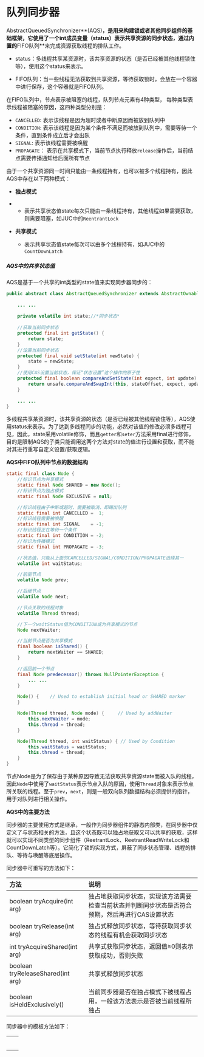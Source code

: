 # 队列同步器

AbstractQueuedSynchronizer**\(AQS\)**，是用来构建锁或者其他同步组件的基础框架，它使用了一个int成员变量（**status**）表示共享资源的同步状态，通过内置的**FIFO队列**来完成资源获取线程的排队工作。

* status：多线程共享某资源时，该共享资源的状态（是否已经被其他线程锁住等），使用这个status来表示。

* FIFO队列：当一些线程无法获取到共享资源，等待获取锁时，会放在一个容器中进行保存，这个容器就是FIFO队列。

在FIFO队列中，节点表示被阻塞的线程，队列节点元素有4种类型， 每种类型表示线程被阻塞的原因，这四种类型分别是：

* `CANCELLED`: 表示该线程是因为超时或者中断原因而被放到队列中
* `CONDITION`: 表示该线程是因为某个条件不满足而被放到队列中，需要等待一个条件，直到条件成立后才会出队
* `SIGNAL`: 表示该线程需要被唤醒
* `PROPAGATE`： 表示在共享模式下，当前节点执行释放`release`操作后，当前结点需要传播通知给后面所有节点

由于一个共享资源同一时间只能由一条线程持有，也可以被多个线程持有，因此AQS中存在以下两种模式：

* **独占模式**
* * 表示共享状态值state每次只能由一条线程持有，其他线程如果需要获取，则需要阻塞，如JUC中的`ReentrantLock`

* **共享模式**

  * 表示共享状态值state每次可以由多个线程持有，如JUC中的`CountDownLatch`

##### AQS中的共享状态值

AQS是基于一个共享的int类型的state值来实现同步器同步的：

```java
public abstract class AbstractQueuedSynchronizer extends AbstractOwnableSynchronizer implements java.io.Serializable {  
    
    ... ...
    
    private volatile int state;//*同步状态*  
    
    //获取当前同步状态
    protected final int getState() {
        return state;
    }
    //设置当前同步状态
    protected final void setState(int newState) {
        state = newState;
    }
    //使用CAS设置当前状态，保证“状态设置”这个操作的原子性
    protected final boolean compareAndSetState(int expect, int update) {
        return unsafe.compareAndSwapInt(this, stateOffset, expect, update);
    }
    
    ... ...  
}   
```

多线程共享某资源时，该共享资源的状态（是否已经被其他线程锁住等），AQS使用status来表示。为了达到多线程同步的功能，必然对该值的修改必须多线程可见，因此，state采用volatile修饰，而且`getter`和`seter`方法采用final进行修饰，目的是限制AQS的子类只能调用这两个方法对state的值进行设置和获取，而不能对其进行重写自定义设置/获取逻辑。

  
**AQS中FIFO队列中节点的数据结构**

```java
static final class Node {
    //标识节点为共享模式
    static final Node SHARED = new Node();
    //标识节点为独占模式
    static final Node EXCLUSIVE = null;

    //标识线程由于中断或超时，需要被取消，即踢出队列
    static final int CANCELLED =  1;
    //标识线程需要被唤醒
    static final int SIGNAL    = -1;
    //标识线程正在等待一个条件
    static final int CONDITION = -2;
    //标识为传播模式
    static final int PROPAGATE = -3;

    //状态值，只能从上面的CANCELLED/SIGNAL/CONDITION/PROPAGATE选择其一
    volatile int waitStatus;

    //前驱节点
    volatile Node prev;

    //后继节点
    volatile Node next;

    //节点关联的线程对象
    volatile Thread thread;

    //下一个waitStatus值为CONDITION或为共享模式的节点
    Node nextWaiter;

    //当前节点是否为共享模式
    final boolean isShared() {
        return nextWaiter == SHARED;
    }

    //返回前一个节点
    final Node predecessor() throws NullPointerException {
        ... ... 
    }

    Node() {    // Used to establish initial head or SHARED marker
    }

    Node(Thread thread, Node mode) {     // Used by addWaiter
        this.nextWaiter = mode;
        this.thread = thread;
    }

    Node(Thread thread, int waitStatus) { // Used by Condition
        this.waitStatus = waitStatus;
        this.thread = thread;
    }
}
```

节点Node是为了保存由于某种原因导致无法获取共享资源state而被入队的线程，因此`Node`中使用了`waitStatus`表示节点入队的原因，使用`Thread`对象来表示节点所关联的线程。至于`prev`，`next`，则是一般双向队列数据结构必须提供的指针，用于对队列进行相关操作。

**AQS中的主要方法**

同步器的主要使用方式是继承，一般作为同步器组件的静态内部类，在同步器中仅定义了与状态相关的方法，且这个状态既可以独占地获取又可以共享的获取，这样就可以实现不同类型的同步组件（ReetrantLock、ReetrantReadWriteLock和CountDownLatch等）。它简化了锁的实现方式，屏蔽了同步状态管理、线程的排队、等待与唤醒等底层操作。

同步器中可重写的方法如下：

| 方法 | 说明 |
| :--- | :--- |
| boolean tryAcquire\(int arg\) | 独占地获取同步状态，实现该方法需要检查当前状态并判断同步状态是否符合预期，然后再进行CAS设置状态 |
| boolean tryRelease\(int arg\) | 独占式释放同步状态，等待获取同步状态的线程有机会获取同步状态 |
| int tryAcquireShared\(int arg\) | 共享式获取同步状态，返回值≥0则表示获取成功，否则失败 |
| boolean tryReleaseShared\(int arg\) | 共享式释放同步状态 |
| boolean isHeldExclusively\(\) | 当前同步器是否在独占模式下被线程占用，一般该方法表示是否被当前线程所独占 |

同步器中的模板方法如下：

|  |  |
| :--- | :--- |
|  |  |
|  |  |
|  |  |
|  |  |
|  |  |
|  |  |







